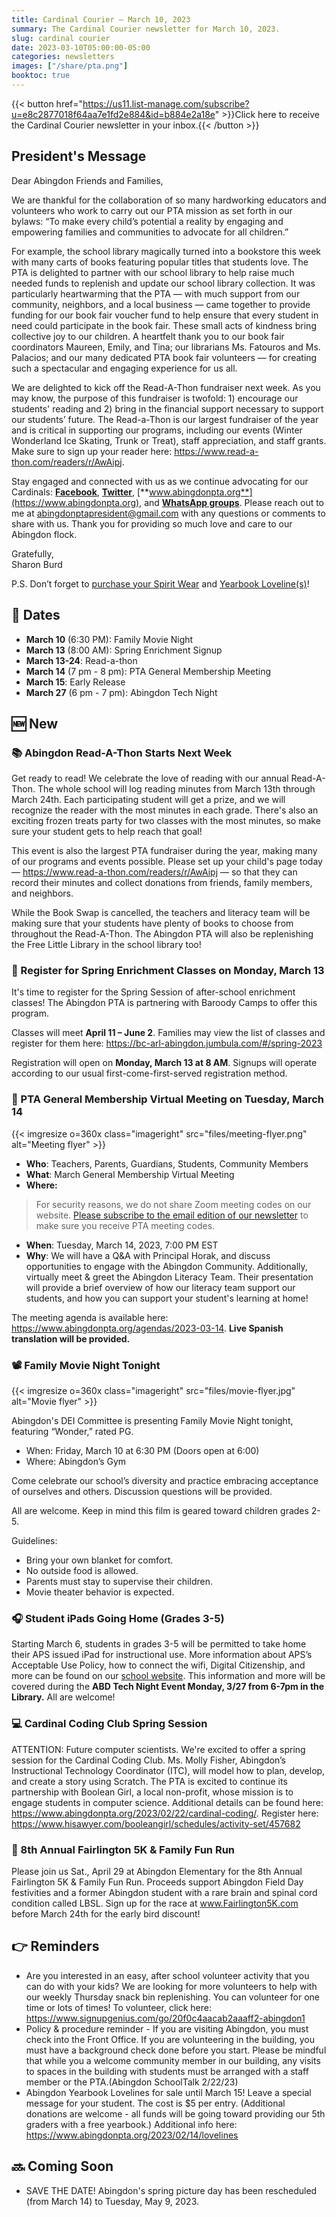 ```yaml
---
title: Cardinal Courier — March 10, 2023
summary: The Cardinal Courier newsletter for March 10, 2023.
slug: cardinal courier
date: 2023-03-10T05:00:00-05:00
categories: newsletters
images: ["/share/pta.png"]
booktoc: true
---
```


{{< button href="https://us11.list-manage.com/subscribe?u=e8c2877018f64aa7e1fd2e884&id=b884e2a18e" >}}Click here to receive the Cardinal Courier newsletter in your inbox.{{< /button >}}

## President's Message

Dear Abingdon Friends and Families,

We are thankful for the collaboration of so many hardworking educators and volunteers who work to carry out our PTA mission as set forth in our bylaws: “To make every child’s potential a reality by engaging and empowering families and communities to advocate for all children.”

For example, the school library magically turned into a bookstore this week with many carts of books featuring popular titles that students love. The PTA is delighted to partner with our school library to help raise much needed funds to replenish and update our school library collection. It was particularly heartwarming that the PTA — with much support from our community, neighbors, and a local business — came together to provide funding for our book fair voucher fund to help ensure that every student in need could participate in the book fair. These small acts of kindness bring collective joy to our children. A heartfelt thank you to our book fair coordinators Maureen, Emily, and Tina; our librarians Ms. Fatouros and Ms. Palacios; and our many dedicated PTA book fair volunteers — for creating such a spectacular and engaging experience for us all.

We are delighted to kick off the Read-A-Thon fundraiser next week. As you may know, the purpose of this fundraiser is twofold: 1) encourage our students' reading and 2) bring in the financial support necessary to support our students’ future. The Read-a-Thon is our largest fundraiser of the year and is critical in supporting our programs, including our events (Winter Wonderland Ice Skating, Trunk or Treat), staff appreciation, and staff grants. Make sure to sign up your reader here: https://www.read-a-thon.com/readers/r/AwAipj.

Stay engaged and connected with us as we continue advocating for our Cardinals: [**Facebook**](https://www.facebook.com/AbingdonElementaryPTA), [**Twitter**](https://twitter.com/AbingdonPTA), [**www.abingdonpta.org**](https://www.abingdonpta.org), and [**WhatsApp groups**](https://www.abingdonpta.org/whatsapp/). Please reach out to me at [abingdonptapresident@gmail.com](mailto:abingdonptapresident@gmail.com) with any questions or comments to share with us. Thank you for providing so much love and care to our Abingdon flock.

Gratefully,  
Sharon Burd

P.S. Don’t forget to [purchase your Spirit Wear](https://whitewaterprinting.com/abingdon-elementary) and [Yearbook Loveline(s)](https://www.abingdonpta.org/2023/02/14/lovelines/)!

## 📅 Dates

- **March 10** (6:30 PM): Family Movie Night
- **March 13** (8:00 AM): Spring Enrichment Signup
- **March 13-24**: Read-a-thon
- **March 14** (7 pm - 8 pm): PTA General Membership Meeting
- **March 15**: Early Release
- **March 27** (6 pm - 7 pm): Abingdon Tech Night

## 🆕 New

### 📚 Abingdon Read-A-Thon Starts Next Week

Get ready to read! We celebrate the love of reading with our annual Read-A-Thon. The whole school will log reading minutes from March 13th through March 24th. Each participating student will get a prize, and we will recognize the reader with the most minutes in each grade. There's also an exciting frozen treats party for two classes with the most minutes, so make sure your student gets to help reach that goal!

This event is also the largest PTA fundraiser during the year, making many of our programs and events possible. Please set up your child's page today — https://www.read-a-thon.com/readers/r/AwAipj — so that they can record their minutes and collect donations from friends, family members, and neighbors. 

While the Book Swap is cancelled, the teachers and literacy team will be making sure that your students have plenty of books to choose from throughout the Read-A-Thon. The Abingdon PTA will also be replenishing the Free Little Library in the school library too!

### 🎨 Register for Spring Enrichment Classes on Monday, March 13

It's time to register for the Spring Session of after-school enrichment classes! The Abingdon PTA is partnering with Baroody Camps to offer this program.

Classes will meet **April 11 – June 2**. Families may view the list of classes and register for them here: https://bc-arl-abingdon.jumbula.com/#/spring-2023

Registration will open on **Monday, March 13 at 8 AM**. Signups will operate according to our usual first-come-first-served registration method.

### 👋 PTA General Membership Virtual Meeting on Tuesday, March 14

{{< imgresize o=360x class="imageright" src="files/meeting-flyer.png" alt="Meeting flyer" >}}

- **Who**: Teachers, Parents, Guardians, Students, Community Members
- **What**: March General Membership Virtual Meeting  
- **Where:** 
> For security reasons, we do not share Zoom meeting codes on our website. [Please subscribe to the email edition of our newsletter](https://us11.list-manage.com/subscribe?u=e8c2877018f64aa7e1fd2e884&id=b884e2a18e) to make sure you receive PTA meeting codes. 
- **When**: Tuesday, March 14, 2023, 7:00 PM EST
- **Why**: We will have a Q&A with Principal Horak, and discuss opportunities to engage with the Abingdon Community.  Additionally, virtually meet & greet the Abingdon Literacy Team.  Their presentation will provide a brief overview of how our literacy team support our students, and how you can support your student's learning at home!

The meeting agenda is available here: https://www.abingdonpta.org/agendas/2023-03-14. **Live Spanish translation will be provided.**

<p style="clear:right;"></p>

### 📽️ Family Movie Night Tonight

{{< imgresize o=360x class="imageright" src="files/movie-flyer.jpg" alt="Movie flyer" >}}

Abingdon's DEI Committee is presenting Family Movie Night tonight, featuring “Wonder,” rated PG.

- When: Friday, March 10 at 6:30 PM (Doors open at 6:00)
- Where: Abingdon’s Gym

Come celebrate our school’s diversity and practice embracing acceptance of ourselves and others. Discussion questions will be provided.

All are welcome. Keep in mind this film is geared toward children grades 2-5.

Guidelines:
- Bring your own blanket for comfort.
- No outside food is allowed.
- Parents must stay to supervise their children.
- Movie theater behavior is expected.

<p style="clear:right;"></p>

### 🎧 Student iPads Going Home (Grades 3-5)

Starting March 6, students in grades 3-5 will be permitted to take home their APS issued iPad for instructional use. More information about APS’s Acceptable Use Policy, how to connect the wifi, Digital Citizenship, and more can be found on our [school website](https://abingdon.apsva.us/athome/). This information and more will be covered during the **ABD Tech Night Event Monday, 3/27 from 6-7pm in the Library.** All are welcome!

### 💻 Cardinal Coding Club Spring Session

ATTENTION: Future computer scientists. We're excited to offer a spring session for the Cardinal Coding Club. Ms. Molly Fisher, Abingdon’s Instructional Technology Coordinator (ITC), will model how to plan, develop, and create a story using Scratch. The PTA is excited to continue its partnership with Boolean Girl, a local non-profit, whose mission is to engage students in computer science. Additional details can be found here: https://www.abingdonpta.org/2023/02/22/cardinal-coding/. Register here: https://www.hisawyer.com/booleangirl/schedules/activity-set/457682

### 🏃 8th Annual Fairlington 5K & Family Fun Run

Please join us Sat., April 29 at Abingdon Elementary for the 8th Annual Fairlington 5K & Family Fun Run. Proceeds support Abingdon Field Day festivities and a former Abingdon student with a rare brain and spinal cord condition called LBSL. Sign up for the race at www.Fairlington5K.com before March 24th for the early bird discount!

## 👉 Reminders

- Are you interested in an easy, after school volunteer activity that you can do with your kids? We are looking for more volunteers to help with our weekly Thursday snack bin replenishing. You can volunteer for one time or lots of times! To volunteer, click here: https://www.signupgenius.com/go/20f0c4aacab2aaaff2-abingdon1
- Policy & procedure reminder - If you are visiting Abingdon, you must check into the Front Office.  If you are volunteering in the building, you must have a background check done before you start.  Please be mindful that while you a welcome community member in our building, any visits to spaces in the building with students must be arranged with a staff member or the PTA.(Abingdon SchoolTalk 2/22/23)
- Abingdon Yearbook Lovelines for sale until March 15!  Leave a special message for your student. The cost is $5 per entry. (Additional donations are welcome - all funds will be going toward providing our 5th graders with a free yearbook.) Additional info here: https://www.abingdonpta.org/2023/02/14/lovelines

## 🔜 Coming Soon

- SAVE THE DATE! Abingdon's spring picture day has been rescheduled (from March 14) to Tuesday, May 9, 2023.